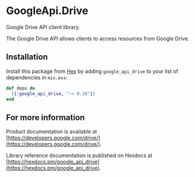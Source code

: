 # GoogleApi.Drive

Google Drive API client library.

The Google Drive API allows clients to access resources from Google Drive.

## Installation

Install this package from [Hex](https://hex.pm) by adding
`google_api_drive` to your list of dependencies in `mix.exs`:

```elixir
def deps do
  [{:google_api_drive, "~> 0.28"}]
end
```

## For more information

Product documentation is available at [https://developers.google.com/drive/](https://developers.google.com/drive/).

Library reference documentation is published on Hexdocs at
[https://hexdocs.pm/google_api_drive](https://hexdocs.pm/google_api_drive).
